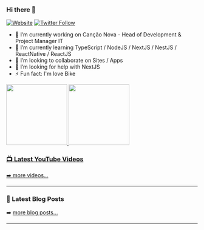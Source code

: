 ### Hi there 👋

[![Website](https://img.shields.io/website?label=gustavo.tec.br&style=for-the-badge&url=https%3A%2F%2Fcodestackr.com)](https://gustavo.tec.br)
[![Twitter Follow](https://img.shields.io/twitter/follow/gugahb?color=1DA1F2&logo=twitter&style=for-the-badge)](https://twitter.com/intent/follow?original_referer=https%3A%2F%2Fgithub.com%2Fgugahb&screen_name=gugahb)

- 🔭 I’m currently working on Canção Nova - Head of Development & Project Manager IT
- 🌱 I’m currently learning TypeScript / NodeJS / NextJS / NestJS / ReactNative / ReactJS
- 👯 I’m looking to collaborate on Sites / Apps
- 🤔 I’m looking for help with NextJS
- ⚡ Fun fact: I'm love Bike

<div>
  <a href="https://github.com/gugahb">
  <img height="160em" src="https://github-readme-stats.vercel.app/api?username=gugahb&show_icons=true&theme=dracula&include_all_commits=true&count_private=true"/>
  <img height="160em"   src="https://github-readme-stats.vercel.app/api/top-langs/?username=gugahb&layout=compact&langs_count=7&theme=dracula"/>
</div>

### 📺 Latest YouTube Videos

<!-- YOUTUBE:START -->
<!-- YOUTUBE:END -->

➡️ [more videos...](https://www.youtube.com/channel/UCX0AO-DPgGDzpe99i4bl5EQ)

---

### 📕 Latest Blog Posts

<!-- BLOG-POST-LIST:START -->
<!-- BLOG-POST-LIST:END -->

➡️ [more blog posts...](https://informacaotech.com)

---

[website]: https://gustavo.tec.br
[blog]: http://informacaotech.com
[twitter]: https://twitter.com/gugahb
[youtube]: https://youtube.com/gugahb
[instagram]: https://instagram.com/gugahb
[linkedin]: https://linkedin.com/in/gugahb
